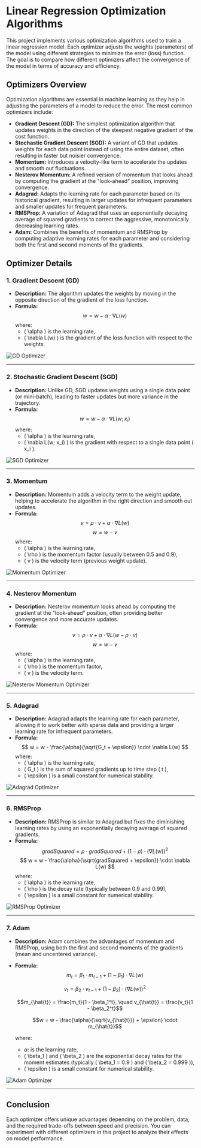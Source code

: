 # Linear Regression Optimization Algorithms

This project implements various optimization algorithms used to train a linear regression model. Each optimizer adjusts the weights (parameters) of the model using different strategies to minimize the error (loss) function. The goal is to compare how different optimizers affect the convergence of the model in terms of accuracy and efficiency.

## Optimizers Overview

Optimization algorithms are essential in machine learning as they help in adjusting the parameters of a model to reduce the error. The most common optimizers include:

- **Gradient Descent (GD):** The simplest optimization algorithm that updates weights in the direction of the steepest negative gradient of the cost function.
- **Stochastic Gradient Descent (SGD):** A variant of GD that updates weights for each data point instead of using the entire dataset, often resulting in faster but noisier convergence.
- **Momentum:** Introduces a velocity-like term to accelerate the updates and smooth out fluctuations.
- **Nesterov Momentum:** A refined version of momentum that looks ahead by computing the gradient at the "look-ahead" position, improving convergence.
- **Adagrad:** Adapts the learning rate for each parameter based on its historical gradient, resulting in larger updates for infrequent parameters and smaller updates for frequent parameters.
- **RMSProp:** A variation of Adagrad that uses an exponentially decaying average of squared gradients to correct the aggressive, monotonically decreasing learning rates.
- **Adam:** Combines the benefits of momentum and RMSProp by computing adaptive learning rates for each parameter and considering both the first and second moments of the gradients.

## Optimizer Details

### 1. **Gradient Descent (GD)**
- **Description:** The algorithm updates the weights by moving in the opposite direction of the gradient of the loss function.
- **Formula:**
  $$
  w = w - \alpha \cdot \nabla L(w)
  $$
  where:
  - \( \alpha \) is the learning rate,
  - \( \nabla L(w) \) is the gradient of the loss function with respect to the weights.

![GD Optimizer](results/gd.png)

---

### 2. **Stochastic Gradient Descent (SGD)**
- **Description:** Unlike GD, SGD updates weights using a single data point (or mini-batch), leading to faster updates but more variance in the trajectory.
- **Formula:**
  $$
  w = w - \alpha \cdot \nabla L(w; x_i)
  $$
  where:
  - \( \alpha \) is the learning rate,
  - \( \nabla L(w; x_i) \) is the gradient with respect to a single data point \( x_i \).

![SGD Optimizer](results/sgd.png)

---

### 3. **Momentum**
- **Description:** Momentum adds a velocity term to the weight update, helping to accelerate the algorithm in the right direction and smooth out updates.
- **Formula:**
  $$
  v = \rho \cdot v + \alpha \cdot \nabla L(w)
  $$
  $$
  w = w - v
  $$
  where:
  - \( \alpha \) is the learning rate,
  - \( \rho \) is the momentum factor (usually between 0.5 and 0.9),
  - \( v \) is the velocity term (previous weight update).

![Momentum Optimizer](results/mom.png)

---

### 4. **Nesterov Momentum**
- **Description:** Nesterov momentum looks ahead by computing the gradient at the "look-ahead" position, often providing better convergence and more accurate updates.
- **Formula:**
  $$
  v = \rho \cdot v + \alpha \cdot \nabla L(w - \rho \cdot v)
  $$
  $$
  w = w - v
  $$
  where:
  - \( \alpha \) is the learning rate,
  - \( \rho \) is the momentum factor,
  - \( v \) is the velocity term.

![Nesterov Momentum Optimizer](results/nestMom.png)

---

### 5. **Adagrad**
- **Description:** Adagrad adapts the learning rate for each parameter, allowing it to work better with sparse data and providing a larger learning rate for infrequent parameters.
- **Formula:**
  $$
  w = w - \frac{\alpha}{\sqrt{G_t + \epsilon}} \cdot \nabla L(w)
  $$
  where:
  - \( \alpha \) is the learning rate,
  - \( G_t \) is the sum of squared gradients up to time step \( t \),
  - \( \epsilon \) is a small constant for numerical stability.

![Adagrad Optimizer](results/adagrad.png)

---

### 6. **RMSProp**
- **Description:** RMSProp is similar to Adagrad but fixes the diminishing learning rates by using an exponentially decaying average of squared gradients.
- **Formula:**
  $$
  gradSquared = \rho \cdot gradSquared + (1 - \rho) \cdot (\nabla L(w))^2
  $$
  $$
  w = w - \frac{\alpha}{\sqrt{gradSquared + \epsilon}} \cdot \nabla L(w)
  $$
  where:
  - \( \alpha \) is the learning rate,
  - \( \rho \) is the decay rate (typically between 0.9 and 0.99),
  - \( \epsilon \) is a small constant for numerical stability.

![RMSProp Optimizer](results/rmsprop.png)

---

### 7. **Adam**
- **Description:** Adam combines the advantages of momentum and RMSProp, using both the first and second moments of the gradients (mean and uncentered variance).
- **Formula:**
  $$m_t = \beta_1 \cdot m_{t-1} + (1 - \beta_1) \cdot \nabla L(w)$$

  $$v_t = \beta_2 \cdot v_{t-1} + (1 - \beta_2) \cdot (\nabla L(w))^2$$

  $$m_{\hat{t}} = \frac{m_t}{1 - \beta_1^t}, \quad v_{\hat{t}} = \frac{v_t}{1 - \beta_2^t}$$

  $$w = w - \frac{\alpha}{\sqrt{v_{\hat{t}}} + \epsilon} \cdot m_{\hat{t}}$$

  where:
  - $\alpha$: is the learning rate,
  - \( \beta_1 \) and \( \beta_2 \) are the exponential decay rates for the moment estimates (typically \( \beta_1 = 0.9 \) and \( \beta_2 = 0.999 \)),
  - \( \epsilon \) is a small constant for numerical stability.

![Adam Optimizer](results/adam.png)

---

## Conclusion

Each optimizer offers unique advantages depending on the problem, data, and the required trade-offs between speed and precision. You can experiment with different optimizers in this project to analyze their effects on model performance.
